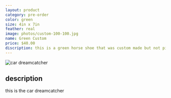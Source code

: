 ```yaml
---
layout: product
category: pre-order
color: green
size: 4in x 7in
feather: real
image: photos/custom-100-100.jpg
name: Green Custom
price: $40.00
discription: this is a green horse shoe that was custom made but not picked up 
---
```


![ car dreamcatcher ](/images/custom-100-100.jpg)

## description

this is the car dreamcatcher
